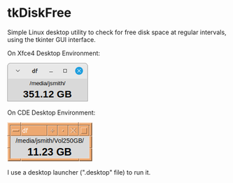 # tkDiskFree
Simple Linux desktop utility to check for free disk space at regular intervals, using the tkinter GUI interface.


On Xfce4 Desktop Environment:

![tkDiskFree](https://github.com/jmbalaguer/tkDiskFree/blob/main/tkDiskFree(Xfce4).png?raw=true) 

On CDE Desktop Environment:

![tkDiskFree](https://github.com/jmbalaguer/tkDiskFree/blob/main/tkDiskFree(CDE).png?raw=true)

I use a desktop launcher (".desktop" file) to run it. 

